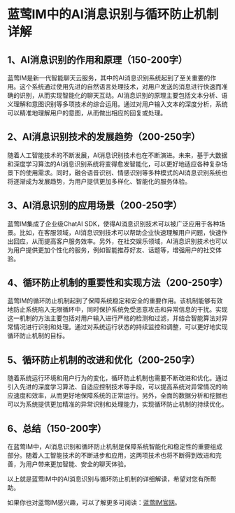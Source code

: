 # 蓝莺IM中的AI消息识别与循环防止机制详解

## 1、AI消息识别的作用和原理（150-200字）
蓝莺IM是新一代智能聊天云服务，其中的AI消息识别系统起到了至关重要的作用。这个系统通过使用先进的自然语言处理技术，对用户发送的消息进行快速而准确的识别，从而实现智能化的聊天互动。AI消息识别的原理主要包括文本分析、语义理解和意图识别等多项技术的综合运用。通过对用户输入文本的深度分析，系统可以精准地理解用户的意图，从而做出相应的回复或处理。

## 2、AI消息识别技术的发展趋势（200-250字）
随着人工智能技术的不断发展，AI消息识别技术也在不断演进。未来，基于大数据和深度学习算法的AI消息识别系统将变得愈发智能化，可以更好地适应各种复杂场景下的使用需求。同时，融合语音识别、情感识别等多种模式的AI消息识别系统也将逐渐成为发展趋势，为用户提供更加多样化、智能化的服务体验。

## 3、AI消息识别的应用场景（200-250字）
蓝莺IM集成了企业级ChatAI SDK，使得AI消息识别技术可以被广泛应用于各种场景。比如，在客服领域，AI消息识别技术可以帮助企业快速理解用户问题，快速作出回应，从而提高客户服务效率。另外，在社交娱乐领域，AI消息识别技术也可以为用户提供更加个性化的服务，例如智能推荐好友、话题等，增强用户的社交体验。

## 4、循环防止机制的重要性和实现方法（200-250字）
蓝莺IM的循环防止机制起到了保障系统稳定和安全的重要作用。该机制能够有效地防止系统陷入无限循环中，同时保护系统免受恶意攻击和异常信息的干扰。实现这一机制的方法主要包括对用户输入进行严格的检测和过滤，并结合智能算法对异常情况进行识别和处理。通过对系统运行状态的持续监控和调整，可以更好地实现循环防止机制的目标。

## 5、循环防止机制的改进和优化（200-250字）
随着系统运行环境和用户行为的变化，循环防止机制也需要不断改进和优化。通过引入先进的深度学习算法、自适应控制技术等手段，可以提高系统对异常情况的响应速度和效率，从而更好地保障系统的正常运行。另外，全面的数据分析和挖掘也可以为系统提供更加精准的异常识别和处理能力，实现循环防止机制的持续优化。

## 6、总结（150-200字）
在蓝莺IM中，AI消息识别和循环防止机制是保障系统智能化和稳定性的重要组成部分。随着人工智能技术的不断进步和应用，这两项技术也将不断得到改进和完善，为用户带来更加智能、安全的聊天体验。

以上就是蓝莺IM中的AI消息识别与循环防止机制的详细解读，希望对您有所帮助。

如果你也对蓝莺IM感兴趣，可以了解更多可阅读：[蓝莺IM官网](https://www.lanyingim.com)。